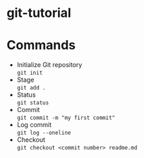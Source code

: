 # git-tutorial


# Commands

 + Initialize Git repository  
   `git init` 
 + Stage  
   `git add .`
 + Status  
   `git status`
 + Commit  
   `git commit -m "my first commit"`
 + Log commit  
   `git log --oneline`
 + Checkout  
  `git checkout <commit number> readme.md`
   

 

